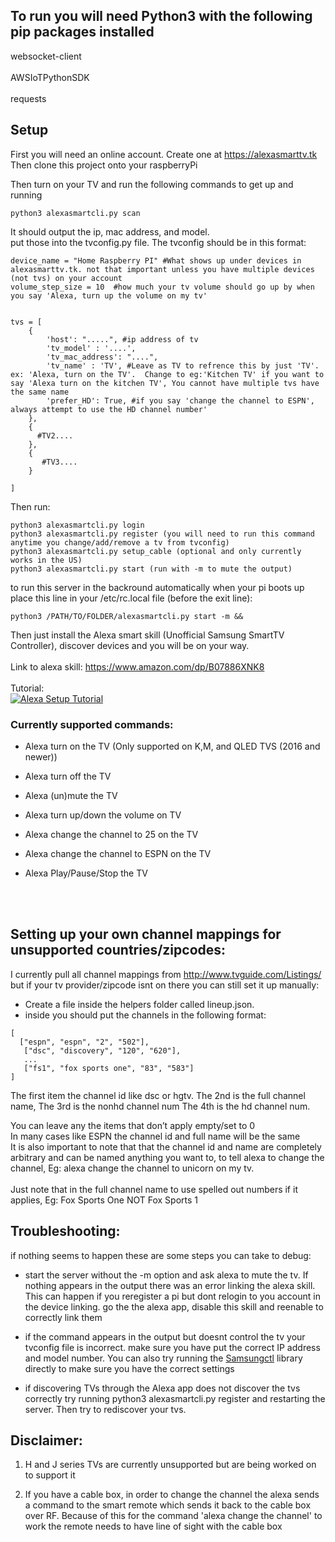 ## To run you will need Python3 with the following pip packages installed
 
websocket-client<br>     
AWSIoTPythonSDK<br>     
requests

## Setup

First you will need an online account. Create one at https://alexasmarttv.tk
Then clone this project onto your raspberryPi

Then turn on your TV and run the following commands to get up and running

```
python3 alexasmartcli.py scan
```

It should output the ip, mac address, and model.    
put those into the tvconfig.py file. The tvconfig should be in this format: 
```
device_name = "Home Raspberry PI" #What shows up under devices in alexasmarttv.tk. not that important unless you have multiple devices (not tvs) on your account
volume_step_size = 10  #how much your tv volume should go up by when you say 'Alexa, turn up the volume on my tv'


tvs = [
    {
        'host': ".....", #ip address of tv
        'tv_model' : '....',
        'tv_mac_address': "....",
        'tv_name' : 'TV', #Leave as TV to refrence this by just 'TV'. ex: 'Alexa, turn on the TV'.  Change to eg:'Kitchen TV' if you want to say 'Alexa turn on the kitchen TV', You cannot have multiple tvs have the same name
        'prefer_HD': True, #if you say 'change the channel to ESPN',  always attempt to use the HD channel number'
    },
    {
      #TV2....
    },
    {
       #TV3.... 
    }
    
]
```


Then run:

```
python3 alexasmartcli.py login
python3 alexasmartcli.py register (you will need to run this command anytime you change/add/remove a tv from tvconfig)
python3 alexasmartcli.py setup_cable (optional and only currently works in the US)
python3 alexasmartcli.py start (run with -m to mute the output)
```

to run this server in the backround automatically when your pi boots up place this line in your /etc/rc.local file (before the exit line):
```
python3 /PATH/TO/FOLDER/alexasmartcli.py start -m &&
```

Then just install the Alexa smart skill (Unofficial Samsung SmartTV Controller), discover devices and you will be on your way.
<br>
<br>
Link to alexa skill: https://www.amazon.com/dp/B07886XNK8
<br>
<br>
Tutorial:<br>
[![Alexa Setup Tutorial](https://img.youtube.com/vi/-uhd33FiEUM/0.jpg)](https://www.youtube.com/watch?v=-uhd33FiEUM)

### Currently supported commands:
* Alexa turn on the TV    (Only supported on K,M, and QLED TVS (2016 and newer))
* Alexa turn off the TV

* Alexa (un)mute the TV
* Alexa turn up/down the volume on TV

* Alexa change the channel to 25 on the TV
* Alexa change the channel to ESPN on the TV

* Alexa Play/Pause/Stop the TV
<br>
<br>

## Setting up your own channel mappings for unsupported countries/zipcodes:<br>
I currently pull all channel mappings from http://www.tvguide.com/Listings/
but if your tv provider/zipcode isnt on there you can still set it up manually:
<br>
* Create a file inside the helpers folder called lineup.json.
* inside you should put the channels in the following format:
```
[
  ["espn", "espn", "2", "502"], 
   ["dsc", "discovery", "120", "620"], 
   ... 
   ["fs1", "fox sports one", "83", "583"]
]
```
The first item the channel id like dsc or hgtv. 
The 2nd is the full channel name,
The 3rd is the nonhd channel num 
The 4th is the hd channel num. 

You can leave any the items that don’t apply empty/set to 0<br>
In many cases like ESPN the channel id and full name will be the same<br>
It is also important to note that that the channel id and name are completely arbitrary and can be named anything you want 
to, to tell alexa to change the channel, Eg: alexa change the channel to unicorn on my tv.<br><br>
Just note that in the full channel name to use spelled out numbers if it applies, Eg: Fox Sports One NOT Fox Sports 1


## Troubleshooting:    
if nothing seems to happen these are some steps you can take to debug:

* start the server without the -m option and ask alexa to mute the tv. If nothing appears in the output there was an error linking the alexa skill. This can happen if you reregister a pi but dont relogin to you account in the device linking. go the the alexa app, disable this skill and reenable to correctly link them  

* if the command appears in the output but doesnt control the tv your tvconfig file is incorrect. make sure you have put the correct IP address and model number. You can also try running the [Samsungctl](https://github.com/Ape/samsungctl) library directly to make sure you have the correct settings

* if discovering TVs through the Alexa app does not discover the tvs correctly try running python3 alexasmartcli.py register and restarting the server. Then try to rediscover your tvs.

## Disclaimer:
1) H and J series TVs are currently unsupported but are being worked on to support it

2) If you have a cable box, in order to change the channel the alexa sends a command to the smart remote which sends it back to the cable box over RF. Because of this for the command 'alexa change the channel' to work the remote needs to have line of sight with the cable box

